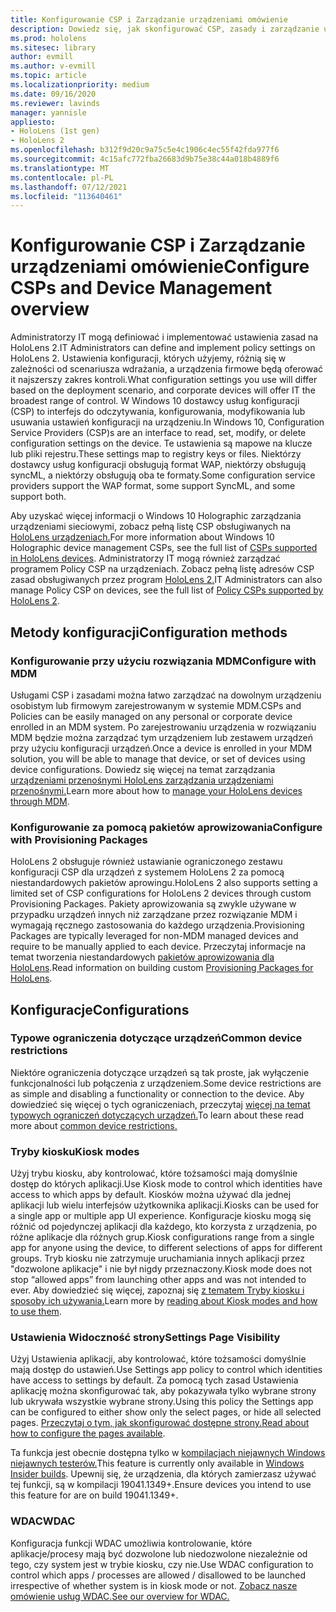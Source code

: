 ```yaml
---
title: Konfigurowanie CSP i Zarządzanie urządzeniami omówienie
description: Dowiedz się, jak skonfigurować CSP, zasady i zarządzanie urządzeniami przy użyciu pakietów Zarządzanie urządzeniami mobilnych i aprowizowania.
ms.prod: hololens
ms.sitesec: library
author: evmill
ms.author: v-evmill
ms.topic: article
ms.localizationpriority: medium
ms.date: 09/16/2020
ms.reviewer: lavinds
manager: yannisle
appliesto:
- HoloLens (1st gen)
- HoloLens 2
ms.openlocfilehash: b312f9d20c9a75c5e4c1906c4ec55f42fda977f6
ms.sourcegitcommit: 4c15afc772fba26683d9b75e38c44a018b4889f6
ms.translationtype: MT
ms.contentlocale: pl-PL
ms.lasthandoff: 07/12/2021
ms.locfileid: "113640461"
---
```

# <a name="configure-csps-and-device-management-overview"></a><span data-ttu-id="04c5d-103">Konfigurowanie CSP i Zarządzanie urządzeniami omówienie</span><span class="sxs-lookup"><span data-stu-id="04c5d-103">Configure CSPs and Device Management overview</span></span>

<span data-ttu-id="04c5d-104">Administratorzy IT mogą definiować i implementować ustawienia zasad na HoloLens 2.</span><span class="sxs-lookup"><span data-stu-id="04c5d-104">IT Administrators can define and implement policy settings on HoloLens 2.</span></span> <span data-ttu-id="04c5d-105">Ustawienia konfiguracji, których użyjemy, różnią się w zależności od scenariusza wdrażania, a urządzenia firmowe będą oferować it najszerszy zakres kontroli.</span><span class="sxs-lookup"><span data-stu-id="04c5d-105">What configuration settings you use will differ based on the deployment scenario, and corporate devices will offer IT the broadest range of control.</span></span> <span data-ttu-id="04c5d-106">W Windows 10 dostawcy usług konfiguracji (CSP) to interfejs do odczytywania, konfigurowania, modyfikowania lub usuwania ustawień konfiguracji na urządzeniu.</span><span class="sxs-lookup"><span data-stu-id="04c5d-106">In Windows 10, Configuration Service Providers (CSP)s are an interface to read, set, modify, or delete configuration settings on the device.</span></span> <span data-ttu-id="04c5d-107">Te ustawienia są mapowe na klucze lub pliki rejestru.</span><span class="sxs-lookup"><span data-stu-id="04c5d-107">These settings map to registry keys or files.</span></span> <span data-ttu-id="04c5d-108">Niektórzy dostawcy usług konfiguracji obsługują format WAP, niektórzy obsługują syncML, a niektórzy obsługują oba te formaty.</span><span class="sxs-lookup"><span data-stu-id="04c5d-108">Some configuration service providers support the WAP format, some support SyncML, and some support both.</span></span>

<span data-ttu-id="04c5d-109">Aby uzyskać więcej informacji o Windows 10 Holographic zarządzania urządzeniami sieciowymi, zobacz pełną listę CSP obsługiwanych na [HoloLens urządzeniach.](/windows/client-management/mdm/configuration-service-provider-reference#hololens)</span><span class="sxs-lookup"><span data-stu-id="04c5d-109">For more information about Windows 10 Holographic device management CSPs, see the full list of [CSPs supported in HoloLens devices](/windows/client-management/mdm/configuration-service-provider-reference#hololens).</span></span>
<span data-ttu-id="04c5d-110">Administratorzy IT mogą również zarządzać programem Policy CSP na urządzeniach. Zobacz pełną listę adresów CSP zasad obsługiwanych przez program [HoloLens 2.](/windows/client-management/mdm/policy-csps-supported-by-hololens2)</span><span class="sxs-lookup"><span data-stu-id="04c5d-110">IT Administrators can also manage Policy CSP on devices, see the full list of [Policy CSPs supported by HoloLens 2](/windows/client-management/mdm/policy-csps-supported-by-hololens2).</span></span>

## <a name="configuration-methods"></a><span data-ttu-id="04c5d-111">Metody konfiguracji</span><span class="sxs-lookup"><span data-stu-id="04c5d-111">Configuration methods</span></span>

### <a name="configure-with-mdm"></a><span data-ttu-id="04c5d-112">Konfigurowanie przy użyciu rozwiązania MDM</span><span class="sxs-lookup"><span data-stu-id="04c5d-112">Configure with MDM</span></span>

<span data-ttu-id="04c5d-113">Usługami CSP i zasadami można łatwo zarządzać na dowolnym urządzeniu osobistym lub firmowym zarejestrowanym w systemie MDM.</span><span class="sxs-lookup"><span data-stu-id="04c5d-113">CSPs and Policies can be easily managed on any personal or corporate device enrolled in an MDM system.</span></span> <span data-ttu-id="04c5d-114">Po zarejestrowaniu urządzenia w rozwiązaniu MDM będzie można zarządzać tym urządzeniem lub zestawem urządzeń przy użyciu konfiguracji urządzeń.</span><span class="sxs-lookup"><span data-stu-id="04c5d-114">Once a device is enrolled in your MDM solution, you will be able to manage that device, or set of devices using device configurations.</span></span> <span data-ttu-id="04c5d-115">Dowiedz się więcej na temat zarządzania [urządzeniami przenośnymi HoloLens zarządzania urządzeniami przenośnymi.](hololens-mdm-configure.md)</span><span class="sxs-lookup"><span data-stu-id="04c5d-115">Learn more about how to [manage your HoloLens devices through MDM](hololens-mdm-configure.md).</span></span>

### <a name="configure-with-provisioning-packages"></a><span data-ttu-id="04c5d-116">Konfigurowanie za pomocą pakietów aprowizowania</span><span class="sxs-lookup"><span data-stu-id="04c5d-116">Configure with Provisioning Packages</span></span>

<span data-ttu-id="04c5d-117">HoloLens 2 obsługuje również ustawianie ograniczonego zestawu konfiguracji CSP dla urządzeń z systemem HoloLens 2 za pomocą niestandardowych pakietów aprowingu.</span><span class="sxs-lookup"><span data-stu-id="04c5d-117">HoloLens 2 also supports setting a limited set of CSP configurations for HoloLens 2 devices through custom Provisioning Packages.</span></span> <span data-ttu-id="04c5d-118">Pakiety aprowizowania są zwykle używane w przypadku urządzeń innych niż zarządzane przez rozwiązanie MDM i wymagają ręcznego zastosowania do każdego urządzenia.</span><span class="sxs-lookup"><span data-stu-id="04c5d-118">Provisioning Packages are typically leveraged for non-MDM managed devices and require to be manually applied to each device.</span></span> <span data-ttu-id="04c5d-119">Przeczytaj informacje na temat tworzenia niestandardowych [pakietów aprowizowania dla HoloLens](hololens-provisioning.md).</span><span class="sxs-lookup"><span data-stu-id="04c5d-119">Read information on building custom [Provisioning Packages for HoloLens](hololens-provisioning.md).</span></span>

## <a name="configurations"></a><span data-ttu-id="04c5d-120">Konfiguracje</span><span class="sxs-lookup"><span data-stu-id="04c5d-120">Configurations</span></span>

### <a name="common-device-restrictions"></a><span data-ttu-id="04c5d-121">Typowe ograniczenia dotyczące urządzeń</span><span class="sxs-lookup"><span data-stu-id="04c5d-121">Common device restrictions</span></span>

<span data-ttu-id="04c5d-122">Niektóre ograniczenia dotyczące urządzeń są tak proste, jak wyłączenie funkcjonalności lub połączenia z urządzeniem.</span><span class="sxs-lookup"><span data-stu-id="04c5d-122">Some device restrictions are as simple and disabling a functionality or connection to the device.</span></span> <span data-ttu-id="04c5d-123">Aby dowiedzieć się więcej o tych ograniczeniach, przeczytaj [więcej na temat typowych ograniczeń dotyczących urządzeń.](hololens-common-device-restrictions.md)</span><span class="sxs-lookup"><span data-stu-id="04c5d-123">To learn about these read more about [common device restrictions.](hololens-common-device-restrictions.md)</span></span>

### <a name="kiosk-modes"></a><span data-ttu-id="04c5d-124">Tryby kiosku</span><span class="sxs-lookup"><span data-stu-id="04c5d-124">Kiosk modes</span></span>

<span data-ttu-id="04c5d-125">Użyj trybu kiosku, aby kontrolować, które tożsamości mają domyślnie dostęp do których aplikacji.</span><span class="sxs-lookup"><span data-stu-id="04c5d-125">Use Kiosk mode to control which identities have access to which apps by default.</span></span> <span data-ttu-id="04c5d-126">Kiosków można używać dla jednej aplikacji lub wielu interfejsów użytkownika aplikacji.</span><span class="sxs-lookup"><span data-stu-id="04c5d-126">Kiosks can be used for a single app or multiple app UI experience.</span></span> <span data-ttu-id="04c5d-127">Konfiguracje kiosku mogą się różnić od pojedynczej aplikacji dla każdego, kto korzysta z urządzenia, po różne aplikacje dla różnych grup.</span><span class="sxs-lookup"><span data-stu-id="04c5d-127">Kiosk configurations range from a single app for anyone using the device, to different selections of apps for different groups.</span></span> <span data-ttu-id="04c5d-128">Tryb kiosku nie zatrzymuje uruchamiania innych aplikacji przez "dozwolone aplikacje" i nie był nigdy przeznaczony.</span><span class="sxs-lookup"><span data-stu-id="04c5d-128">Kiosk mode does not stop “allowed apps” from launching other apps and was not intended to ever.</span></span> <span data-ttu-id="04c5d-129">Aby dowiedzieć się więcej, zapoznaj się [z tematem Tryby kiosku i sposoby ich używania.](hololens-kiosk.md)</span><span class="sxs-lookup"><span data-stu-id="04c5d-129">Learn more by [reading about Kiosk modes and how to use them](hololens-kiosk.md).</span></span>

### <a name="settings-page-visibility"></a><span data-ttu-id="04c5d-130">Ustawienia Widoczność strony</span><span class="sxs-lookup"><span data-stu-id="04c5d-130">Settings Page Visibility</span></span>

<span data-ttu-id="04c5d-131">Użyj Ustawienia aplikacji, aby kontrolować, które tożsamości domyślnie mają dostęp do ustawień.</span><span class="sxs-lookup"><span data-stu-id="04c5d-131">Use Settings app policy to control which identities have access to settings by default.</span></span> <span data-ttu-id="04c5d-132">Za pomocą tych zasad Ustawienia aplikację można skonfigurować tak, aby pokazywała tylko wybrane strony lub ukrywała wszystkie wybrane strony.</span><span class="sxs-lookup"><span data-stu-id="04c5d-132">Using this policy the Settings app can be configured to either show only the select pages, or hide all selected pages.</span></span> <span data-ttu-id="04c5d-133">[Przeczytaj o tym, jak skonfigurować dostępne strony.](settings-uri-list.md)</span><span class="sxs-lookup"><span data-stu-id="04c5d-133">[Read about how to configure the pages available](settings-uri-list.md).</span></span>

<span data-ttu-id="04c5d-134">Ta funkcja jest obecnie dostępna tylko w [kompilacjach niejawnych Windows niejawnych testerów.](hololens-insider.md)</span><span class="sxs-lookup"><span data-stu-id="04c5d-134">This feature is currently only available in [Windows Insider builds](hololens-insider.md).</span></span> <span data-ttu-id="04c5d-135">Upewnij się, że urządzenia, dla których zamierzasz używać tej funkcji, są w kompilacji 19041.1349+.</span><span class="sxs-lookup"><span data-stu-id="04c5d-135">Ensure devices you intend to use this feature for are on build 19041.1349+.</span></span>

### <a name="wdac"></a><span data-ttu-id="04c5d-136">WDAC</span><span class="sxs-lookup"><span data-stu-id="04c5d-136">WDAC</span></span>

<span data-ttu-id="04c5d-137">Konfiguracja funkcji WDAC umożliwia kontrolowanie, które aplikacje/procesy mają być dozwolone lub niedozwolone niezależnie od tego, czy system jest w trybie kiosku, czy nie.</span><span class="sxs-lookup"><span data-stu-id="04c5d-137">Use WDAC configuration to control which apps / processes are allowed / disallowed to be launched irrespective of whether system is in kiosk mode or not.</span></span>
[<span data-ttu-id="04c5d-138">Zobacz nasze omówienie usług WDAC.</span><span class="sxs-lookup"><span data-stu-id="04c5d-138">See our overview for WDAC.</span></span>](windows-defender-application-control-wdac.md)
